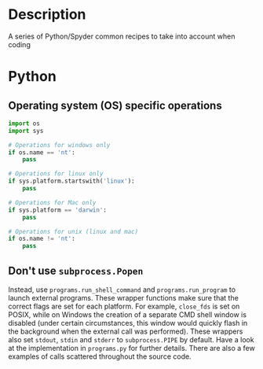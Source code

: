 # Description
A series of Python/Spyder common recipes to take into account when coding

# Python

## Operating system (OS) specific operations

```python
import os
import sys

# Operations for windows only
if os.name == 'nt':
    pass

# Operations for linux only
if sys.platform.startswith('linux'):
    pass

# Operations for Mac only
if sys.platform == 'darwin':
    pass

# Operations for unix (linux and mac)
if os.name != 'nt':
    pass

```

## Don't use `subprocess.Popen`

Instead, use `programs.run_shell_command` and `programs.run_program` to launch external programs.  These wrapper functions make sure that the correct flags are set for each platform. For example, `close_fds` is set on POSIX, while on Windows the creation of a separate CMD shell window is disabled (under certain circumstances, this window would quickly flash in the background when the external call was performed).  These wrappers also set `stdout`, `stdin` and `stderr` to `subprocess.PIPE` by default.  Have a look at the implementation in `programs.py` for further details.  There are also a few examples of calls scattered throughout the source code.